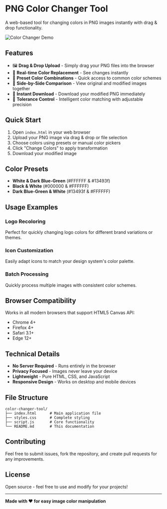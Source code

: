 # PNG Color Changer Tool

A web-based tool for changing colors in PNG images instantly with drag & drop functionality.

![Color Changer Demo](https://img.shields.io/badge/demo-live-brightgreen)

## Features

- 🖼️ **Drag & Drop Upload** - Simply drag your PNG files into the browser
- 🎨 **Real-time Color Replacement** - See changes instantly
- 🔧 **Preset Color Combinations** - Quick access to common color schemes
- 👀 **Side-by-Side Comparison** - View original and modified images together
- 💾 **Instant Download** - Download your modified PNG immediately
- 🎯 **Tolerance Control** - Intelligent color matching with adjustable precision

## Quick Start

1. Open `index.html` in your web browser
2. Upload your PNG image via drag & drop or file selection
3. Choose colors using presets or manual color pickers
4. Click "Change Colors" to apply transformation
5. Download your modified image

## Color Presets

- **White & Dark Blue-Green** (#FFFFFF & #13493f)
- **Black & White** (#000000 & #FFFFFF)
- **Dark Blue-Green & White** (#13493f & #FFFFFF)

## Usage Examples

### Logo Recoloring
Perfect for quickly changing logo colors for different brand variations or themes.

### Icon Customization
Easily adapt icons to match your design system's color palette.

### Batch Processing
Quickly process multiple images with consistent color schemes.

## Browser Compatibility

Works in all modern browsers that support HTML5 Canvas API:
- Chrome 4+
- Firefox 4+
- Safari 3.1+
- Edge 12+

## Technical Details

- **No Server Required** - Runs entirely in the browser
- **Privacy Focused** - Images never leave your device
- **Lightweight** - Pure HTML, CSS, and JavaScript
- **Responsive Design** - Works on desktop and mobile devices

## File Structure

```
color-changer-tool/
├── index.html      # Main application file
├── styles.css      # Complete styling
├── script.js       # Core functionality
└── README.md       # This documentation
```

## Contributing

Feel free to submit issues, fork the repository, and create pull requests for any improvements.

## License

Open source - feel free to use and modify for your projects!

---

**Made with ❤️ for easy image color manipulation**